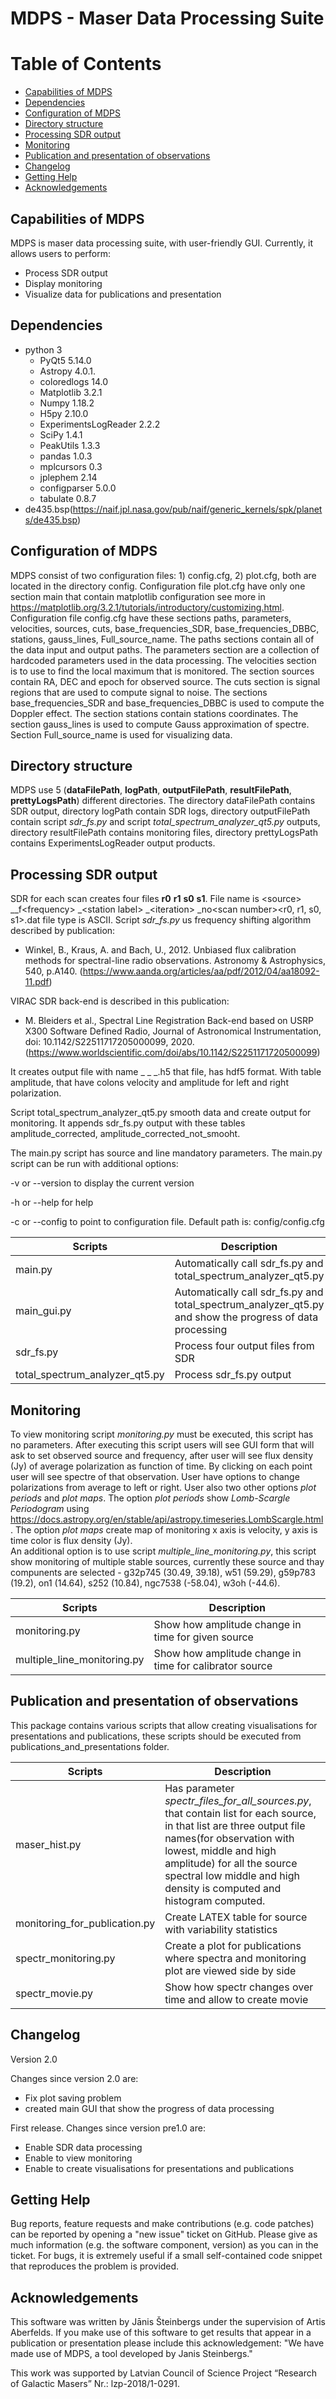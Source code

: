 # MDPS -  Maser Data Processing Suite

# Table of Contents

- [Capabilities of MDPS](#capabilities-of-mdps)
- [Dependencies](#dependencies)
- [Configuration of MDPS](#configuration-of-mdps)
- [Directory structure](#directory-structure)
- [Processing SDR output](#processing-sdr-output)
- [Monitoring](#monitoring)
- [Publication and presentation of observations](#publication-and-presentation-of-observations)
- [Changelog](#changelog)
- [Getting Help](#getting-help)
- [Acknowledgements](#acknowledgements)

## Capabilities of MDPS
MDPS is maser data processing suite, with user-friendly GUI. Currently, it allows users to perform:

- Process SDR output
- Display monitoring
- Visualize data for publications and presentation

## Dependencies
- python 3
  - PyQt5 5.14.0 
  - Astropy 4.0.1.
  - coloredlogs 14.0
  - Matplotlib 3.2.1 
  - Numpy 1.18.2
  - H5py 2.10.0 
  - ExperimentsLogReader 2.2.2
  - SciPy 1.4.1
  - PeakUtils 1.3.3
  - pandas 1.0.3 
  - mplcursors 0.3
  - jplephem 2.14
  - configparser 5.0.0
  - tabulate 0.8.7
- de435.bsp(https://naif.jpl.nasa.gov/pub/naif/generic_kernels/spk/planets/de435.bsp)

## Configuration of MDPS
MDPS consist of two configuration files: 1) config.cfg, 2) plot.cfg, both are located in the directory config. Configuration file plot.cfg have only one section main that contain matplotlib configuration see more in https://matplotlib.org/3.2.1/tutorials/introductory/customizing.html. Configuration file config.cfg have these sections paths, parameters, velocities, sources, cuts, base_frequencies_SDR, base_frequencies_DBBC, stations, gauss_lines, Full_source_name. The paths sections contain all of the data input and output paths. The parameters section are a collection of hardcoded parameters used in the data processing. The velocities section is to use to find the local maximum that is monitored. The section sources contain RA, DEC and epoch for observed source. The cuts section is signal regions that are used to compute signal to noise. The sections base_frequencies_SDR and base_frequencies_DBBC is used to compute the Doppler effect. The section stations contain stations coordinates. The section gauss_lines is used to compute Gauss approximation of spectre. Section Full_source_name is used for visualizing data.

## Directory structure
MDPS use 5 (**dataFilePath**, **logPath**, **outputFilePath**, **resultFilePath**, **prettyLogsPath**) different directories. The directory dataFilePath contains SDR output, directory logPath contain SDR logs, directory outputFilePath contain script _sdr_fs.py_ and script _total_spectrum_analyzer_qt5.py_ outputs, directory resultFilePath contains monitoring files, directory prettyLogsPath contains ExperimentsLogReader output products.

## Processing SDR output
SDR for each scan creates four files **r0** **r1** **s0** **s1**. File name is &lt;source&gt; __f&lt;frequency&gt; _&lt;station label&gt; _&lt;iteration&gt; _no&lt;scan number&gt;&lt;r0, r1, s0, s1&gt;.dat file type is ASCII. 
Script _sdr_fs.py_ us frequency shifting algorithm described by publication: 
* Winkel, B., Kraus, A. and Bach, U., 2012. Unbiased flux calibration methods for spectral-line radio observations. Astronomy & Astrophysics, 540, p.A140. (https://www.aanda.org/articles/aa/pdf/2012/04/aa18092-11.pdf)

VIRAC SDR back-end is described in this publication:
* M. Bleiders et al., Spectral Line Registration Back-end based on USRP X300 Software Defined Radio, Journal of Astronomical Instrumentation, doi: 10.1142/S22511717205000099, 2020.
(https://www.worldscientific.com/doi/abs/10.1142/S2251171720500099)

It creates output file with name <source> _<MJD> _<station name> _<iteration>.h5 that file, has hdf5 format. With table amplitude, that have colons velocity and amplitude for left and right polarization.

Script total_spectrum_analyzer_qt5.py smooth data and create output for monitoring. It appends sdr_fs.py output with these tables amplitude_corrected, amplitude_corrected_not_smooht.

The main.py script has source and line mandatory parameters. The main.py script can be run with additional options:

-v or --version to display the current version

-h or --help for help

-c or --config to point to configuration file. Default path is: config/config.cfg

| **Scripts** | **Description** |
| --- | --- |
| main.py | Automatically call sdr_fs.py and total_spectrum_analyzer_qt5.py |
| main_gui.py | Automatically call sdr_fs.py and total_spectrum_analyzer_qt5.py and show the progress of data processing|
| sdr_fs.py | Process four output files from SDR |
| total_spectrum_analyzer_qt5.py | Process sdr_fs.py output|

## Monitoring

To view monitoring script _monitoring.py_ must be executed, this script has no parameters. After executing this script users will see GUI form that will ask to set observed source and frequency, after user will see flux density (Jy) of average polarization as function of time. By clicking on each point user will see spectre of that observation. User have options to change polarizations from average to left or right. User also two other options _plot periods_ and _plot maps_. The option _plot periods_ show _Lomb-Scargle Periodogram_ using https://docs.astropy.org/en/stable/api/astropy.timeseries.LombScargle.html. The option _plot maps_ create map of monitoring x axis is velocity, y axis is time color is flux density (Jy).   
An additional option is to use script _multiple_line_monitoring.py_, this script show monitoring of multiple stable sources, currently these source and thay compunents are selected - g32p745 (30.49, 39.18), w51 (59.29), g59p783 (19.2), on1 (14.64), s252 (10.84), ngc7538 (-58.04), w3oh (-44.6).

| **Scripts** | **Description** |
| --- | --- |
| monitoring.py | Show how amplitude change in time for given source|
| multiple_line_monitoring.py | Show how amplitude change in time for calibrator source|

## Publication and presentation of observations

This package contains various scripts that allow creating visualisations for presentations and publications, these scripts should be executed from publications_and_presentations folder.


| **Scripts** | **Description** |
| --- | --- |
| maser_hist.py | Has parameter _spectr_files_for_all_sources.py_, that contain list for each source, in that list are three output file names(for observation with lowest, middle and high amplitude) for all the source spectral low middle and high density is computed and histogram computed.|
| monitoring_for_publication.py | Create LATEX table for source with variability statistics|
| spectr_monitoring.py | Create a plot for publications where spectra and monitoring plot are viewed side by side|
| spectr_movie.py | Show how spectr changes over time and allow to create movie|

## Changelog

Version 2.0

Changes since version 2.0 are:
- Fix plot saving problem
- created main GUI that show the progress of data processing

First release. Changes since version pre1.0 are:
- Enable SDR data processing
- Enable to view monitoring
- Enable to create visualisations for presentations and publications

## Getting Help

Bug reports, feature requests and make contributions (e.g. code patches) can be reported by opening a &quot;new issue&quot; ticket on GitHub. Please give as much information (e.g. the software component, version) as you can in the ticket. For bugs, it is extremely useful if a small self-contained code snippet that reproduces the problem is provided.

## Acknowledgements
This software was written by Jānis Šteinbergs under the supervision of Artis Aberfelds. If you make use of this software to get results that appear in a publication or presentation please include this acknowledgement: &quot;We have made use of MDPS, a tool developed by Janis Steinbergs.&quot;

This work was supported by Latvian Council of Science Project “Research of Galactic Masers” Nr.: lzp-2018/1-0291.
